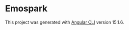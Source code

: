 # Emospark

This project was generated with [Angular CLI](https://github.com/angular/angular-cli) version 15.1.6.
